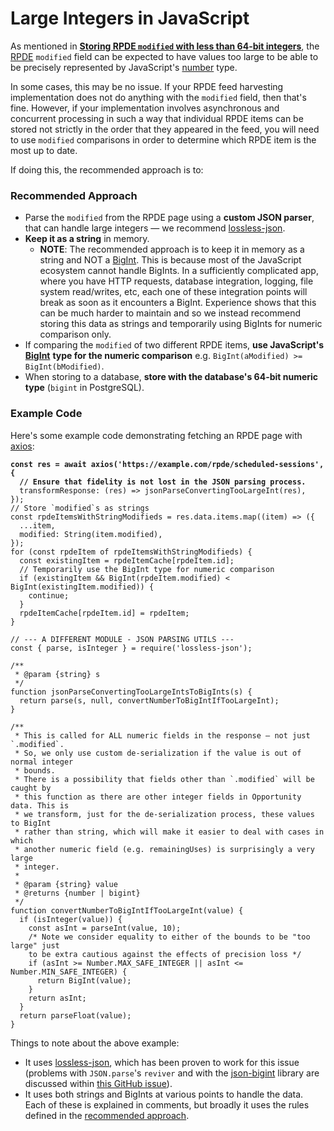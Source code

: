 # Large Integers in JavaScript

As mentioned in [**Storing RPDE `modified` with less than 64-bit integers**](./#storing-rpde-modified-with-less-than-64-bit-integers), the [RPDE](https://openactive.io/realtime-paged-data-exchange/) `modified` field can be expected to have values too large to be able to be precisely represented by JavaScript's [number](https://developer.mozilla.org/en-US/docs/Web/JavaScript/Reference/Global\_Objects/Number) type.

In some cases, this may be no issue. If your RPDE feed harvesting implementation does not do anything with the `modified` field, then that's fine. However, if your implementation involves asynchronous and concurrent processing in such a way that individual RPDE items can be stored not strictly in the order that they appeared in the feed, you will need to use `modified` comparisons in order to determine which RPDE item is the most up to date.

If doing this, the recommended approach is to:

### Recommended Approach

* Parse the `modified` from the RPDE page using a **custom JSON parser**, that can handle large integers — we recommend [lossless-json](https://github.com/josdejong/lossless-json).
* **Keep it as a string** in memory.
  * **NOTE**: The recommended approach is to keep it in memory as a string and NOT a [BigInt](https://developer.mozilla.org/en-US/docs/Web/JavaScript/Reference/Global\_Objects/BigInt). This is because most of the JavaScript ecosystem cannot handle BigInts. In a sufficiently complicated app, where you have HTTP requests, database integration, logging, file system read/writes, etc, each one of these integration points will break as soon as it encounters a BigInt. Experience shows that this can be much harder to maintain and so we instead recommend storing this data as strings and temporarily using BigInts for numeric comparison only.
* If comparing the `modified` of two different RPDE items, **use JavaScript's** [**BigInt**](https://developer.mozilla.org/en-US/docs/Web/JavaScript/Reference/Global\_Objects/BigInt) **type for the numeric comparison** e.g. `BigInt(aModified) >= BigInt(bModified)`.
* When storing to a database, **store with the database's 64-bit numeric type** (`bigint` in PostgreSQL).

### Example Code

Here's some example code demonstrating fetching an RPDE page with [axios](https://github.com/axios/axios):

<pre class="language-javascript"><code class="lang-javascript"><strong>const res = await axios('https://example.com/rpde/scheduled-sessions', {
</strong><strong>  // Ensure that fidelity is not lost in the JSON parsing process.
</strong>  transformResponse: (res) => jsonParseConvertingTooLargeInt(res),
});
// Store `modified`s as strings
const rpdeItemsWithStringModifieds = res.data.items.map((item) => ({
  ...item,
  modified: String(item.modified),
});
for (const rpdeItem of rpdeItemsWithStringModifieds) {
  const existingItem = rpdeItemCache[rpdeItem.id];
  // Temporarily use the BigInt type for numeric comparison
  if (existingItem &#x26;&#x26; BigInt(rpdeItem.modified) &#x3C; BigInt(existingItem.modified)) {
    continue;
  }
  rpdeItemCache[rpdeItem.id] = rpdeItem;
}
 
// --- A DIFFERENT MODULE - JSON PARSING UTILS ---
const { parse, isInteger } = require('lossless-json');

/**
 * @param {string} s
 */
function jsonParseConvertingTooLargeIntsToBigInts(s) {
  return parse(s, null, convertNumberToBigIntIfTooLargeInt);
}

/**
 * This is called for ALL numeric fields in the response — not just `.modified`.
 * So, we only use custom de-serialization if the value is out of normal integer
 * bounds.
 * There is a possibility that fields other than `.modified` will be caught by
 * this function as there are other integer fields in Opportunity data. This is
 * we transform, just for the de-serialization process, these values to BigInt
 * rather than string, which will make it easier to deal with cases in which
 * another numeric field (e.g. remainingUses) is surprisingly a very large
 * integer.
 *
 * @param {string} value
 * @returns {number | bigint}
 */
function convertNumberToBigIntIfTooLargeInt(value) {
  if (isInteger(value)) {
    const asInt = parseInt(value, 10);
    /* Note we consider equality to either of the bounds to be "too large" just
    to be extra cautious against the effects of precision loss */
    if (asInt >= Number.MAX_SAFE_INTEGER || asInt &#x3C;= Number.MIN_SAFE_INTEGER) {
      return BigInt(value);
    }
    return asInt;
  }
  return parseFloat(value);
}
</code></pre>

Things to note about the above example:

* It uses [lossless-json](https://github.com/josdejong/lossless-json), which has been proven to work for this issue (problems with `JSON.parse`'s `reviver` and with the [json-bigint](https://github.com/sidorares/json-bigint) library are discussed within [this GitHub issue](https://github.com/openactive/data-model-validator/issues/439)).
* It uses both strings and BigInts at various points to handle the data. Each of these is explained in comments, but broadly it uses the rules defined in the [recommended approach](large-integers-in-javascript.md#recommended-approach).

